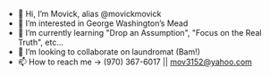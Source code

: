 - 👋 Hi, I’m Movick, alias @movickmovick
- 👀 I’m interested in George Washington’s Mead
- 🌱 I’m currently learning "Drop an Assumption", "Focus on the Real Truth", etc…
- 💞️ I’m looking to collaborate on laundromat (Bam!)
- 📫 How to reach me ->  (970) 367-6017  || mov3152@yahoo.com
